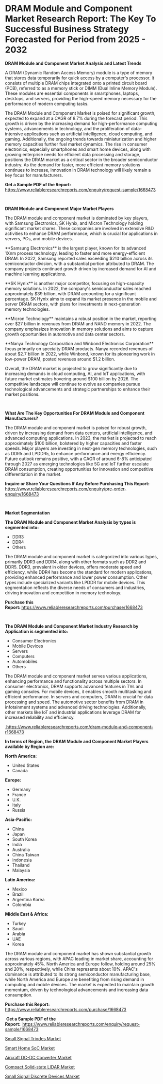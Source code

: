 <p><h1>DRAM Module and Component Market Research Report: The Key To Successful Business Strategy Forecasted for Period from 2025 - 2032</h1></p><p><strong>DRAM Module and Component Market Analysis and Latest Trends</strong></p>
<p><p>A DRAM (Dynamic Random Access Memory) module is a type of memory that stores data temporarily for quick access by a computer's processor. It consists of multiple DRAM chips integrated onto a printed circuit board (PCB), referred to as a memory stick or DIMM (Dual Inline Memory Module). These modules are essential components in smartphones, laptops, desktops, and servers, providing the high-speed memory necessary for the performance of modern computing tasks.</p><p>The DRAM Module and Component Market is poised for significant growth, expected to expand at a CAGR of 8.7% during the forecast period. This growth is driven by the increasing demand for high-performance computing systems, advancements in technology, and the proliferation of data-intensive applications such as artificial intelligence, cloud computing, and gaming. Additionally, the ongoing trends towards miniaturization and higher memory capacities further fuel market dynamics. The rise in consumer electronics, especially smartphones and smart home devices, along with growing enterprise needs for efficient data processing and storage, positions the DRAM market as a critical sector in the broader semiconductor industry. As the demand for faster, more efficient memory solutions continues to increase, innovation in DRAM technology will likely remain a key focus for manufacturers.</p></p>
<p><strong>Get a Sample PDF of the Report:&nbsp;</strong> <a href="https://www.reliableresearchreports.com/enquiry/request-sample/1668473?utm_campaign=113&utm_medium=2&utm_source=Github&utm_content=ia&utm_term=13022025&utm_id=dram-module-and-component">https://www.reliableresearchreports.com/enquiry/request-sample/1668473</a></p>
<p>&nbsp;</p>
<p><strong>DRAM Module and Component Major Market Players</strong></p>
<p><p>The DRAM module and component market is dominated by key players, with Samsung Electronics, SK Hynix, and Micron Technology holding significant market shares. These companies are involved in extensive R&D activities to enhance DRAM performance, which is crucial for applications in servers, PCs, and mobile devices.</p><p>**Samsung Electronics** is the largest player, known for its advanced 1Xnm process technology, leading to faster and more energy-efficient DRAM. In 2022, Samsung reported sales exceeding $210 billion across its semiconductor division, with a substantial portion attributed to DRAM. The company projects continued growth driven by increased demand for AI and machine learning applications.</p><p>**SK Hynix** is another major competitor, focusing on high-capacity memory solutions. In 2022, the company's semiconductor sales reached approximately $39 billion, with DRAM accounting for a significant percentage. SK Hynix aims to expand its market presence in the mobile and server DRAM sectors, with plans for investments in next-generation memory technologies.</p><p>**Micron Technology** maintains a robust position in the market, reporting over $27 billion in revenues from DRAM and NAND memory in 2022. The company emphasizes innovation in memory solutions and aims to capture growth opportunities in automotive and data center sectors.</p><p>**Nanya Technology Corporation and Winbond Electronics Corporation** focus primarily on specialty DRAM products. Nanya recorded revenues of about $2.7 billion in 2022, while Winbond, known for its pioneering work in low-power DRAM, posted revenues around $1.2 billion.</p><p>Overall, the DRAM market is projected to grow significantly due to increasing demands in cloud computing, AI, and IoT applications, with future market estimates hovering around $100 billion by 2026. The competitive landscape will continue to evolve as companies pursue technological advancements and strategic partnerships to enhance their market positions.</p></p>
<p>&nbsp;</p>
<p><strong>What Are The Key Opportunities For DRAM Module and Component Manufacturers?</strong></p>
<p><p>The DRAM module and component market is poised for robust growth, driven by increasing demand from data centers, artificial intelligence, and advanced computing applications. In 2023, the market is projected to reach approximately $100 billion, bolstered by higher capacities and faster speeds. Major players are investing in next-gen memory technologies, such as DDR5 and LPDDR5, to enhance performance and energy efficiency. Future outlook remains positive, with a CAGR of around 6-8% anticipated through 2027 as emerging technologies like 5G and IoT further escalate DRAM consumption, creating opportunities for innovation and competitive differentiation in the market.</p></p>
<p><strong>Inquire or Share Your Questions If Any Before Purchasing This Report:</strong> <a href="https://www.reliableresearchreports.com/enquiry/pre-order-enquiry/1668473?utm_campaign=113&utm_medium=2&utm_source=Github&utm_content=ia&utm_term=13022025&utm_id=dram-module-and-component">https://www.reliableresearchreports.com/enquiry/pre-order-enquiry/1668473</a></p>
<p>&nbsp;</p>
<p><strong>Market Segmentation</strong></p>
<p><strong>The DRAM Module and Component Market Analysis by types is segmented into:</strong></p>
<p><ul><li>DDR3</li><li>DDR4</li><li>Others</li></ul></p>
<p><p>The DRAM module and component market is categorized into various types, primarily DDR3 and DDR4, along with other formats such as DDR2 and DDR5. DDR3, prevalent in older devices, offers moderate speed and efficiency, while DDR4 has become the standard for modern applications, providing enhanced performance and lower power consumption. Other types include specialized variants like LPDDR for mobile devices. This segmentation reflects the diverse needs of consumers and industries, driving innovation and competition in memory technology.</p></p>
<p><strong>Purchase this Report:&nbsp;</strong><a href="https://www.reliableresearchreports.com/purchase/1668473?utm_campaign=113&utm_medium=2&utm_source=Github&utm_content=ia&utm_term=13022025&utm_id=dram-module-and-component">https://www.reliableresearchreports.com/purchase/1668473</a></p>
<p>&nbsp;</p>
<p><strong>The DRAM Module and Component Market Industry Research by Application is segmented into:</strong></p>
<p><ul><li>Consumer Electronics</li><li>Mobile Devices</li><li>Servers</li><li>Computers</li><li>Automobiles</li><li>Others</li></ul></p>
<p><p>The DRAM module and component market serves various applications, enhancing performance and functionality across multiple sectors. In consumer electronics, DRAM supports advanced features in TVs and gaming consoles. For mobile devices, it enables smooth multitasking and efficient performance. In servers and computers, DRAM is crucial for data processing and speed. The automotive sector benefits from DRAM in infotainment systems and advanced driving technologies. Additionally, other markets like IoT and industrial applications leverage DRAM for increased reliability and efficiency.</p></p>
<p><a href="https://www.reliableresearchreports.com/dram-module-and-component-r1668473?utm_campaign=113&utm_medium=2&utm_source=Github&utm_content=ia&utm_term=13022025&utm_id=dram-module-and-component">&nbsp;https://www.reliableresearchreports.com/dram-module-and-component-r1668473</a></p>
<p><strong>In terms of Region, the DRAM Module and Component Market Players available by Region are:</strong></p>
<p>
    <p> <strong> North America: </strong>
        <ul>
            <li>United States</li>
            <li>Canada</li>
        </ul>
        </p> 
    <p> <strong> Europe: </strong>
        <ul>
            <li>Germany</li>
            <li>France</li>
            <li>U.K.</li>
            <li>Italy</li>
            <li>Russia</li>
        </ul>
        </p> 
    <p> <strong> Asia-Pacific: </strong>
        <ul>
            <li>China</li>
            <li>Japan</li>
            <li>South Korea</li>
            <li>India</li>
            <li>Australia</li>
            <li>China Taiwan</li>
            <li>Indonesia</li>
            <li>Thailand</li>
            <li>Malaysia</li>
        </ul>
        </p> 
    <p> <strong> Latin America: </strong>
        <ul>
            <li>Mexico</li>
            <li>Brazil</li>
            <li>Argentina Korea</li>
            <li>Colombia</li>
        </ul>
        </p> 
    <p> <strong> Middle East & Africa: </strong>
        <ul>
            <li>Turkey</li>
            <li>Saudi</li>
            <li>Arabia</li>
            <li>UAE</li>
            <li>Korea</li>
        </ul>
    </p>
    </p>
<p><p>The DRAM module and component market has shown substantial growth across various regions, with APAC leading in market share, accounting for approximately 45%. North America and Europe follow, holding around 25% and 20%, respectively, while China represents about 10%. APAC's dominance is attributed to its strong semiconductor manufacturing base, while North America and Europe are benefiting from rising demand in computing and mobile devices. The market is expected to maintain growth momentum, driven by technological advancements and increasing data consumption.</p></p>
<p><strong>Purchase this Report: </strong><a href="https://www.reliableresearchreports.com/purchase/1668473?utm_campaign=113&utm_medium=2&utm_source=Github&utm_content=ia&utm_term=13022025&utm_id=dram-module-and-component">https://www.reliableresearchreports.com/purchase/1668473</a></p>
<p>&nbsp;<strong>Get a Sample PDF of the Report:&nbsp;&nbsp;</strong><a href="https://www.reliableresearchreports.com/enquiry/request-sample/1668473?utm_campaign=113&utm_medium=2&utm_source=Github&utm_content=ia&utm_term=13022025&utm_id=dram-module-and-component">https://www.reliableresearchreports.com/enquiry/request-sample/1668473</a></p>
<p><strong></strong></p>
<p><p><a href="https://github.com/mriwacraane/Market-Research-Report-List-1/blob/main/small-signal-triodes-market.md?utm_campaign=113&utm_medium=2&utm_source=Github&utm_content=ia&utm_term=13022025&utm_id=dram-module-and-component">Small Signal Triodes Market</a></p><p><a href="https://github.com/hunanuzmez/Market-Research-Report-List-1/blob/main/smart-home-soc-market.md?utm_campaign=113&utm_medium=2&utm_source=Github&utm_content=ia&utm_term=13022025&utm_id=dram-module-and-component">Smart Home SoC Market</a></p><p><a href="https://github.com/benhaeneye/Market-Research-Report-List-1/blob/main/aircraft-dc-dc-converter-market.md?utm_campaign=113&utm_medium=2&utm_source=Github&utm_content=ia&utm_term=13022025&utm_id=dram-module-and-component">Aircraft DC-DC Converter Market</a></p><p><a href="https://github.com/ajatawlasta/Market-Research-Report-List-1/blob/main/compact-solid-state-lidar-market.md?utm_campaign=113&utm_medium=2&utm_source=Github&utm_content=ia&utm_term=13022025&utm_id=dram-module-and-component">Compact Solid-state LIDAR Market</a></p><p><a href="https://github.com/chikenmhamdi/Market-Research-Report-List-1/blob/main/small-signal-discrete-devices-market.md?utm_campaign=113&utm_medium=2&utm_source=Github&utm_content=ia&utm_term=13022025&utm_id=dram-module-and-component">Small Signal Discrete Devices Market</a></p></p>